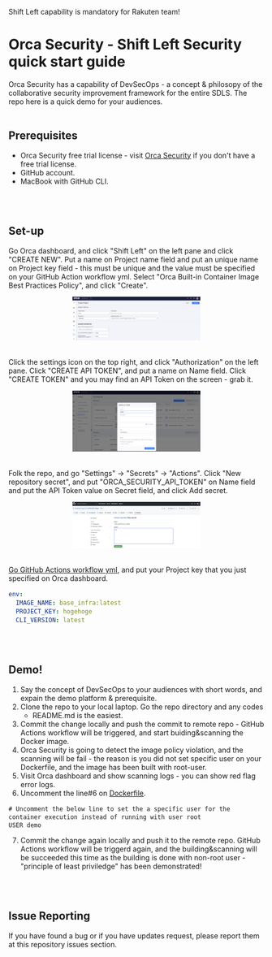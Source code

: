 Shift Left capability is mandatory for Rakuten team!

# Orca Security - Shift Left Security quick start guide
Orca Security has a capability of DevSecOps - a concept & philosopy of the
collaborative security improvement framework for the entire SDLS. The repo here
is a quick demo for your audiences.
<br>
<br>


## Prerequisites
- Orca Security free trial license - visit [Orca Security](https://orca.security/lp/cloud-security-risk-assessment/) if you don't have
  a free trial license.
- GitHub account.
- MacBook with GitHub CLI.
<br>
<br>


## Set-up
Go Orca dashboard, and click "Shift Left" on the left pane and click "CREATE NEW". Put a name on Project name field and put an unique name on Project key field - this must be unique and the value must be specified on your GitHub Action workflow yml. Select "Orca Built-in Container Image Best Practices Policy", and click "Create".
<br>
<div align="center">
<img src="./images/2.png" width=50%>
</div>
<br>

Click the settings icon on the top right, and click "Authorization" on the left
pane. Click "CREATE API TOKEN", and put a name on Name field. Click "CREATE
TOKEN" and you may find an API Token on the screen - grab it.
<br>
<div align="center">
<img src="./images/1.png" width=50%>
</div>
<br>

Folk the repo, and go "Settings" -> "Secrets" -> "Actions". Click "New
repository secret", and put "ORCA_SECURITY_API_TOKEN" on Name field and put the
API Token value on Secret field, and click Add secret.
<div align="center">
<img src="./images/3.png" width=50%>
</div>
<br>

[Go GitHub Actions workflow yml](https://github.com/hisashiyamaguchi/shift-left-image/blob/main/.github/workflows/ci-with-imagescan-pipeline.yml), and put your Project key that you just
specified on Orca dashboard.
```yml
env: 
  IMAGE_NAME: base_infra:latest
  PROJECT_KEY: hogehoge
  CLI_VERSION: latest
```

<br>
<br>


## Demo!
1. Say the concept of DevSecOps to your audiences with short words, and expain the
demo platform & prerequisite.
2. Clone the repo to your local laptop. Go the repo directory and any codes
   - README.md is the easiest.
3. Commit the change locally and push the commit to remote repo - GitHub
   Actions workflow will be triggered, and start buiding&scanning the Docker
image.
4. Orca Security is going to detect the image policy violation, and the
   scanning will be fail - the reason is you did not set specific user on your
Dockerfile, and the image has been built with root-user.
5. Visit Orca dashboard and show scanning logs - you can show red flag error
   logs.
6. Uncomment the line#6 on [Dockerfile](https://github.com/hisashiyamaguchi/shift-left-image/blob/main/Dockerfile).
```text
# Uncomment the below line to set the a specific user for the container execution instead of running with user root
USER demo
```
7. Commit the change again locally and push it to the remote repo. GitHub
   Actions workflow will be triggerd again, and the building&scanning will be
succeeded this time as the building is done with non-root user - "principle of
least priviledge" has been demonstrated!
<br>
<br>

## Issue Reporting
If you have found a bug or if you have updates request, please report them at this repository issues section.
